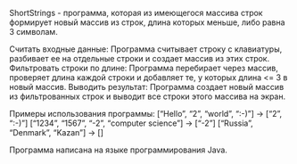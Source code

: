 ShortStrings - программа, которая из имеющегося массива строк формирует новый массив из строк, длина которых меньше, либо равна 3 символам.

Считать входные данные: Программа считывает строку с клавиатуры, разбивает ее на отдельные строки и создает массив из этих строк.
Фильтровать строки по длине: Программа перебирает через массив, проверяет длина каждой строки и добавляет те, у которых длина <= 3 в новый массив.
Выводить результат: Программа создает новый массив из фильтрованных строк и выводит все строки этого массива на экран.

Примеры использования программы: [“Hello”, “2”, “world”, “:-)”] → [“2”, “:-)”] [“1234”, “1567”, “-2”, “computer science”] → [“-2”] [“Russia”, “Denmark”, “Kazan”] → []

Программа написана на языке программирования Java.
